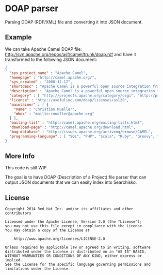 # DOAP parser

Parsing DOAP (RDF/XML) file and converting it into JSON document.

## Example

We can take Apache Camel DOAP file: <http://svn.apache.org/repos/asf/camel/trunk/doap.rdf>
and have it transformed to the following JSON document:

````json
{
  "sys_project_name" : "Apache Camel",
  "homepage" : "http://camel.apache.org/",
  "sys_created" : "2008-12-17",
  "shortdesc" : "Apache Camel is a powerful open source integration framework based on known Enterprise Integration Patterns.",
  "description" : "Apache Camel is a powerful open source integration framework based on known Enterprise Integration Patterns.\nRules for Camel's routing and mediation engine can be defined in either a Java based DSL, XML or using DSLs for dynamic languages such as Groovy or Scala.",
  "category" : [ "http://projects.apache.org/category/osgi", "http://projects.apache.org/category/network-server", "http://projects.apache.org/category/network-client" ],
  "license" : "http://usefulinc.com/doap/licenses/asl20",
  "maintainer" : [ {
    "name" : "Christian Mueller",
    "mbox" : "mailto:cmueller@apache.org"
  } ],
  "mailing-list" : "http://camel.apache.org/mailing-lists.html",
  "download-page" : "http://camel.apache.org/download.html",
  "bug-database" : "http://issues.apache.org/activemq/browse/CAMEL",
  "programming-language" : [ "SQL", "PHP", "Scala", "Ruby", "Groovy", "XML", "Python", "JavaScript", "Java" ]
}
````

## More Info

This code is still WIP.

The goal is to have DOAP (Description of a Project) file parser that can output JSON documents that we can easily index into Searchisko.

## License

    Copyright 2014 Red Hat Inc. and/or its affiliates and other contributors

    Licensed under the Apache License, Version 2.0 (the "License");
    you may not use this file except in compliance with the License.
    You may obtain a copy of the License at

        http://www.apache.org/licenses/LICENSE-2.0

    Unless required by applicable law or agreed to in writing, software
    distributed under the License is distributed on an "AS IS" BASIS,
    WITHOUT WARRANTIES OR CONDITIONS OF ANY KIND, either express or implied.
    See the License for the specific language governing permissions and
    limitations under the License.